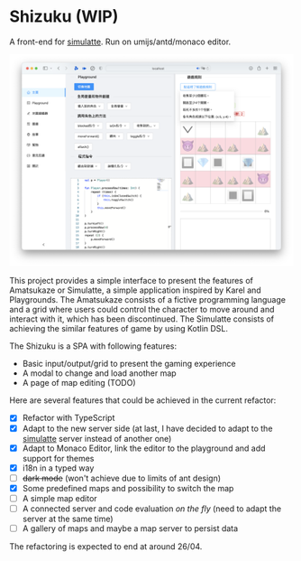 # Shizuku (WIP)

A front-end for [simulatte](https://github.com/kokoro-aya/simulatte). Run on umijs/antd/monaco editor.

![](./img/screenshot.png)

This project provides a simple interface to present the features of Amatsukaze or Simulatte, a simple application inspired by
Karel and Playgrounds. The Amatsukaze consists of a fictive programming language and a grid where users could control
the character to move around and interact with it, which has been discontinued. The Simulatte consists of achieving the similar
features of game by using Kotlin DSL.

The Shizuku is a SPA with following features:

- Basic input/output/grid to present the gaming experience
- A modal to change and load another map
- A page of map editing (TODO)

Here are several features that could be achieved in the current refactor:

- [x] Refactor with TypeScript
- [x] Adapt to the new server side (at last, I have decided to adapt to the [simulatte](https://github.com/kokoro-aya/simulatte) server instead of another one)
- [x] Adapt to Monaco Editor, link the editor to the playground and add support for themes
- [x] i18n in a typed way
- [ ] ~~dark mode~~ (won't achieve due to limits of ant design)
- [x] Some predefined maps and possibility to switch the map
- [ ] A simple map editor
- [ ] A connected server and code evaluation *on the fly* (need to adapt the server at the same time)
- [ ] A gallery of maps and maybe a map server to persist data

The refactoring is expected to end at around 26/04.
